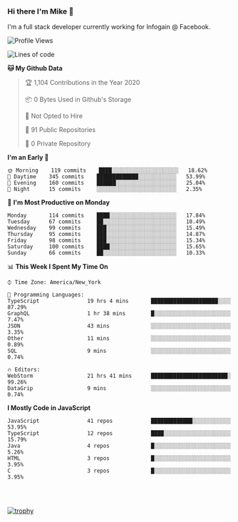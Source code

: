 ### Hi there I'm Mike 👋
I'm a full stack developer currently working for Infogain @ Facebook.

<!--START_SECTION:waka-->
![Profile Views](http://img.shields.io/badge/Profile%20Views-2-blue)

![Lines of code](https://img.shields.io/badge/From%20Hello%20World%20I%27ve%20Written-7.0%20million%20lines%20of%20code-blue)

**🐱 My Github Data** 

> 🏆 1,104 Contributions in the Year 2020
 > 
> 📦 0 Bytes Used in Github's Storage 
 > 
> 🚫 Not Opted to Hire
 > 
> 📜 91 Public Repositories
 > 
> 🔑 0 Private Repository 
 > 
**I'm an Early 🐤** 

```text
🌞 Morning    119 commits    ████░░░░░░░░░░░░░░░░░░░░░   18.62% 
🌆 Daytime    345 commits    █████████████░░░░░░░░░░░░   53.99% 
🌃 Evening    160 commits    ██████░░░░░░░░░░░░░░░░░░░   25.04% 
🌙 Night      15 commits     ░░░░░░░░░░░░░░░░░░░░░░░░░   2.35%

```
📅 **I'm Most Productive on Monday** 

```text
Monday       114 commits    ████░░░░░░░░░░░░░░░░░░░░░   17.84% 
Tuesday      67 commits     ██░░░░░░░░░░░░░░░░░░░░░░░   10.49% 
Wednesday    99 commits     ███░░░░░░░░░░░░░░░░░░░░░░   15.49% 
Thursday     95 commits     ███░░░░░░░░░░░░░░░░░░░░░░   14.87% 
Friday       98 commits     ███░░░░░░░░░░░░░░░░░░░░░░   15.34% 
Saturday     100 commits    ████░░░░░░░░░░░░░░░░░░░░░   15.65% 
Sunday       66 commits     ██░░░░░░░░░░░░░░░░░░░░░░░   10.33%

```


📊 **This Week I Spent My Time On** 

```text
⌚︎ Time Zone: America/New_York

💬 Programming Languages: 
TypeScript               19 hrs 4 mins       █████████████████████░░░░   87.29% 
GraphQL                  1 hr 38 mins        █░░░░░░░░░░░░░░░░░░░░░░░░   7.47% 
JSON                     43 mins             ░░░░░░░░░░░░░░░░░░░░░░░░░   3.35% 
Other                    11 mins             ░░░░░░░░░░░░░░░░░░░░░░░░░   0.89% 
SQL                      9 mins              ░░░░░░░░░░░░░░░░░░░░░░░░░   0.74%

🔥 Editors: 
WebStorm                 21 hrs 41 mins      ████████████████████████░   99.26% 
DataGrip                 9 mins              ░░░░░░░░░░░░░░░░░░░░░░░░░   0.74%

```

**I Mostly Code in JavaScript** 

```text
JavaScript               41 repos            █████████████░░░░░░░░░░░░   53.95% 
TypeScript               12 repos            ████░░░░░░░░░░░░░░░░░░░░░   15.79% 
Java                     4 repos             █░░░░░░░░░░░░░░░░░░░░░░░░   5.26% 
HTML                     3 repos             █░░░░░░░░░░░░░░░░░░░░░░░░   3.95% 
C                        3 repos             █░░░░░░░░░░░░░░░░░░░░░░░░   3.95%

```



<!--END_SECTION:waka-->

##### &nbsp;
[![trophy](https://github-profile-trophy.vercel.app/?username=uptonm)](https://github.com/ryo-ma/github-profile-trophy)
